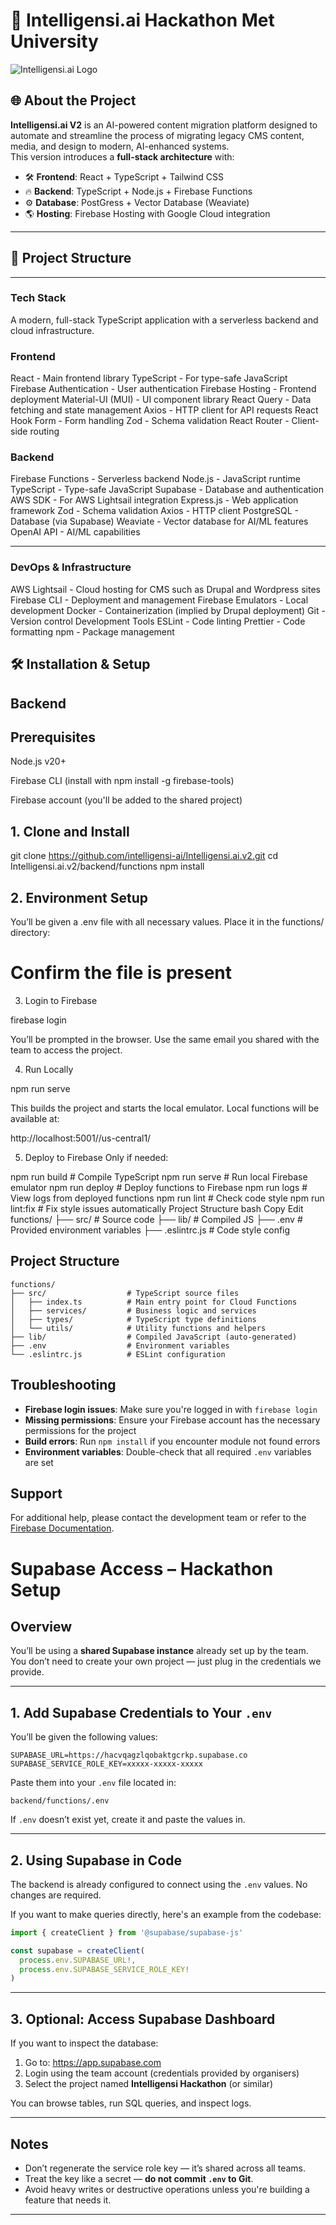 # 🚀 Intelligensi.ai Hackathon Met University

![Intelligensi.ai Logo](./public/Intelligensi-logo.png)

## 🌐 **About the Project**
**Intelligensi.ai V2** is an AI-powered content migration platform designed to automate and streamline the process of migrating legacy CMS content, media, and design to modern, AI-enhanced systems.  
This version introduces a **full-stack architecture** with:
- 🛠️ **Frontend**: React + TypeScript + Tailwind CSS  
- 🔥 **Backend**: TypeScript + Node.js + Firebase Functions  
- ⚙️ **Database**: PostGress + Vector Database (Weaviate)  
- 🌎 **Hosting**: Firebase Hosting with Google Cloud integration  

---

## 📁 **Project Structure**

---

### **Tech Stack**

A modern, full-stack TypeScript application with a serverless backend and cloud infrastructure.

### Frontend

React - Main frontend library
TypeScript - For type-safe JavaScript
Firebase Authentication - User authentication
Firebase Hosting - Frontend deployment
Material-UI (MUI) - UI component library
React Query - Data fetching and state management
Axios - HTTP client for API requests
React Hook Form - Form handling
Zod - Schema validation
React Router - Client-side routing


### **Backend**

Firebase Functions - Serverless backend
Node.js - JavaScript runtime
TypeScript - Type-safe JavaScript
Supabase - Database and authentication
AWS SDK - For AWS Lightsail integration
Express.js - Web application framework
Zod - Schema validation
Axios - HTTP client
PostgreSQL - Database (via Supabase)
Weaviate - Vector database for AI/ML features
OpenAI API - AI/ML capabilities

---

### DevOps & Infrastructure

AWS Lightsail - Cloud hosting for CMS such as Drupal and Wordpress sites
Firebase CLI - Deployment and management
Firebase Emulators - Local development
Docker - Containerization (implied by Drupal deployment)
Git - Version control
Development Tools
ESLint - Code linting
Prettier - Code formatting
npm - Package management

## 🛠️ **Installation & Setup**

## Backend

## Prerequisites
Node.js v20+

Firebase CLI (install with npm install -g firebase-tools)

Firebase account (you'll be added to the shared project)

## 1. Clone and Install

git clone https://github.com/intelligensi-ai/Intelligensi.ai.v2.git
cd Intelligensi.ai.v2/backend/functions
npm install

## 2. Environment Setup
You’ll be given a .env file with all necessary values.
Place it in the functions/ directory:

# Confirm the file is present
3. Login to Firebase

firebase login

You’ll be prompted in the browser. Use the same email you shared with the team to access the project.

4. Run Locally

npm run serve

This builds the project and starts the local emulator.
Local functions will be available at:

http://localhost:5001/<project-id>/us-central1/<function-name>

5. Deploy to Firebase
Only if needed:

npm run build        # Compile TypeScript
npm run serve        # Run local Firebase emulator
npm run deploy       # Deploy functions to Firebase
npm run logs         # View logs from deployed functions
npm run lint         # Check code style
npm run lint:fix     # Fix style issues automatically
Project Structure
bash
Copy
Edit
functions/
├── src/           # Source code
├── lib/           # Compiled JS
├── .env           # Provided environment variables
├── .eslintrc.js   # Code style config



## Project Structure

```
functions/
├── src/                  # TypeScript source files
│   ├── index.ts          # Main entry point for Cloud Functions
│   ├── services/         # Business logic and services
│   ├── types/            # TypeScript type definitions
│   └── utils/            # Utility functions and helpers
├── lib/                  # Compiled JavaScript (auto-generated)
├── .env                  # Environment variables
└── .eslintrc.js          # ESLint configuration
```

## Troubleshooting

- **Firebase login issues**: Make sure you're logged in with `firebase login`
- **Missing permissions**: Ensure your Firebase account has the necessary permissions for the project
- **Build errors**: Run `npm install` if you encounter module not found errors
- **Environment variables**: Double-check that all required `.env` variables are set

## Support

For additional help, please contact the development team or refer to the [Firebase Documentation](https://firebase.google.com/docs).

# Supabase Access – Hackathon Setup

## Overview
You’ll be using a **shared Supabase instance** already set up by the team. You don’t need to create your own project — just plug in the credentials we provide.

---

## 1. Add Supabase Credentials to Your `.env`

You’ll be given the following values:

```
SUPABASE_URL=https://hacvqagzlqobaktgcrkp.supabase.co
SUPABASE_SERVICE_ROLE_KEY=xxxxx-xxxxx-xxxxx
```

Paste them into your `.env` file located in:
```
backend/functions/.env
```

If `.env` doesn’t exist yet, create it and paste the values in.

---

## 2. Using Supabase in Code

The backend is already configured to connect using the `.env` values. No changes are required.

If you want to make queries directly, here's an example from the codebase:

```ts
import { createClient } from '@supabase/supabase-js'

const supabase = createClient(
  process.env.SUPABASE_URL!,
  process.env.SUPABASE_SERVICE_ROLE_KEY!
)
```

---

## 3. Optional: Access Supabase Dashboard

If you want to inspect the database:
1. Go to: https://app.supabase.com
2. Login using the team account (credentials provided by organisers)
3. Select the project named **Intelligensi Hackathon** (or similar)

You can browse tables, run SQL queries, and inspect logs.

---

## Notes

- Don’t regenerate the service role key — it’s shared across all teams.
- Treat the key like a secret — **do not commit `.env` to Git**.
- Avoid heavy writes or destructive operations unless you're building a feature that needs it.
---


